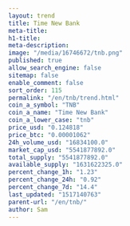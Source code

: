 ```yaml
---
layout: trend
title: Time New Bank
meta-title: 
h1-title: 
meta-description: 
image: "/media/16746672/tnb.png"
published: true
allow_search_engine: false
sitemap: false
enable_comment: false
sort_order: 115
permalink: "/en/tnb/trend.html"
coin_a_symbol: "TNB"
coin_a_name: "Time New Bank"
coin_a_lower_case: "tnb"
price_usd: "0.124818"
price_btc: "0.00001062"
24h_volume_usd: "16834100.0"
market_cap_usd: "5541877892.0"
total_supply: "5541877892.0"
available_supply: "1631622325.0"
percent_change_1h: "1.23"
percent_change_24h: "0.92"
percent_change_7d: "14.4"
last_updated: "1517140763"
parent-url: "/en/tnb/"
author: Sam
---
```


